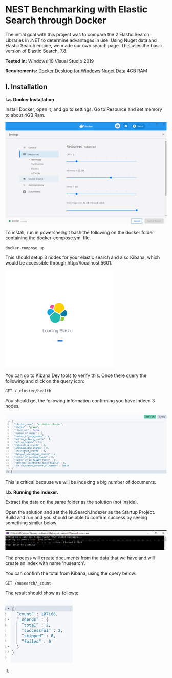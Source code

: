 # **NEST Benchmarking with Elastic Search through Docker**

The initial goal with this project was to compare the 2 Elastic Search Libraries in .NET to determine advantages in use. Using Nuget data and Elastic Search engine, we made our own search page. This uses the basic version of Elastic Search, 7.8.

**Tested in:**
Windows 10
Visual Studio 2019

**Requirements:**
[Docker Desktop for Windows](https://docs.docker.com/get-docker/)
[Nuget Data](https://nusearch.blob.core.windows.net/dump/nuget-data-jul-2017.zip)
4GB RAM

## I. Installation

**I.a. Docker Installation**

Install Docker, open it, and go to settings. Go to Resource and set memory to about 4GB Ram.

![image: set-ram-to-4gb.png](Images/set-ram-to-4gb.png)

To install, run in powershell/git bash the following on the docker folder containing the docker-compose.yml file.

    docker-compose up

This should setup 3 nodes for your elastic search and also Kibana, which would be accessible through http://localhost:5601.

![image: kibana-loading.png](Images/kibana-loading.png)

You can go to Kibana Dev tools to verify this. Once there query the following and click on the query icon:

    GET /_cluster/health

You should get the following information confirming you have indeed 3 nodes. 

![image: cluster-health.png](Images/cluster-health.png)

This is critical because we will be indexing a big number of documents.




**I.b. Running the indexer.**

Extract the data on the same folder as the solution (not inside).

Open the solution and set the NuSearch.Indexer as the Startup Project. Build and run and you should be able to confirm success by seeing something similar below.

![image: import-success.png](Images/import-success.png)

The process will create documents from the data that we have and will create an index with name 'nusearch'.

You can confirm the total from Kibana, using the query below:

    GET /nusearch/_count

The result should show as follows:

![image: total-count.png](Images/total-count.png)

II.